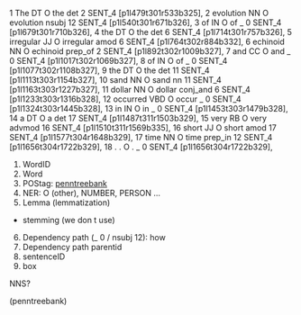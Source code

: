 1 The DT  O the det 2 SENT_4  [p1l479t301r533b325],
2 evolution NN  O evolution nsubj 12  SENT_4  [p1l540t301r671b326],
3 of  IN  O of  _ 0 SENT_4  [p1l679t301r710b326],
4 the DT  O the det 6 SENT_4  [p1l714t301r757b326],
5 irregular JJ  O irregular amod  6 SENT_4  [p1l764t302r884b332],
6 echinoid  NN  O echinoid  prep_of 2 SENT_4  [p1l892t302r1009b327],
7 and CC  O and _ 0 SENT_4  [p1l1017t302r1069b327],
8 of  IN  O of  _ 0 SENT_4  [p1l1077t302r1108b327],
9 the DT  O the det 11  SENT_4  [p1l1113t303r1154b327],
10  sand  NN  O sand  nn  11  SENT_4  [p1l1163t303r1227b327],
11  dollar  NN  O dollar  conj_and  6 SENT_4  [p1l1233t303r1316b328],
12  occurred  VBD O occur _ 0 SENT_4  [p1l1324t303r1445b328],
13  in  IN  O in  _ 0 SENT_4  [p1l1453t303r1479b328],
14  a DT  O a det 17  SENT_4  [p1l1487t311r1503b329],
15  very  RB  O very  advmod  16  SENT_4  [p1l1510t311r1569b335],
16  short JJ  O short amod  17  SENT_4  [p1l1577t304r1648b329],
17  time  NN  O time  prep_in 12  SENT_4  [p1l1656t304r1722b329],
18  . . O . _ 0 SENT_4  [p1l1656t304r1722b329],

1. WordID 
2. Word 
3. POStag: [penntreebank](http://www.ling.upenn.edu/courses/Fall_2003/ling001/penn_treebank_pos.html)
4. NER: O (other), NUMBER, PERSON ...
5. Lemma (lemmatization)
  - stemming (we don t use)
6. Dependency path (_ 0 / nsubj 12): how
7. Dependency path parentid
8. sentenceID
9. box

NNS?




(penntreebank)